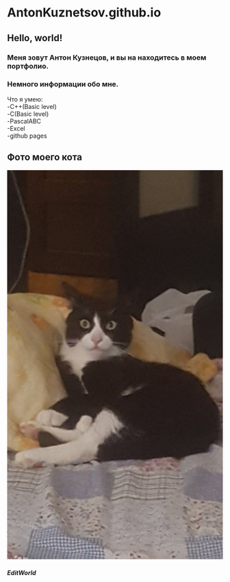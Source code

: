 # AntonKuznetsov.github.io
## Hello, world!
### Меня зовут Антон Кузнецов, и вы на находитесь в моем портфолио.
### Немного информации обо мне.
Что я умею:  
-C++(Basic level)  
-С(Basic level)  
-PascalABC  
-Excel  
-github pages  
## Фото моего кота
![MyCat](Руби.jpg "Mimimi")
##### EditWorld
